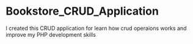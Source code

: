 # Bookstore_CRUD_Application
I created this CRUD application for learn how crud operaions works and improve my PHP development skills
